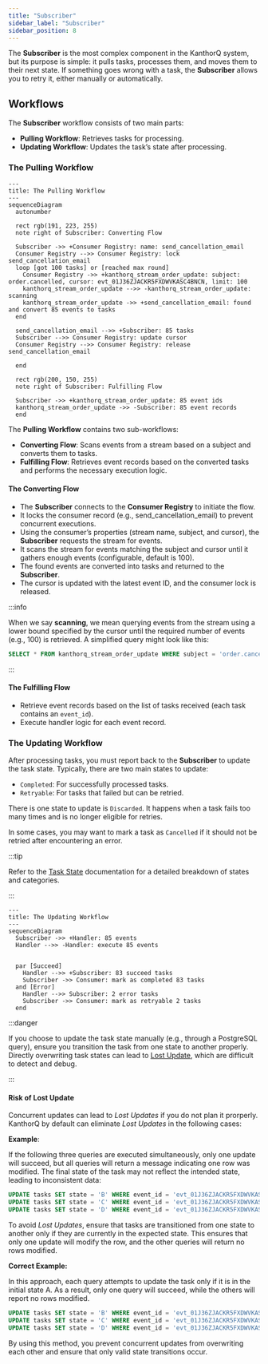 ```yaml
---
title: "Subscriber"
sidebar_label: "Subscriber"
sidebar_position: 8
---
```


The **Subscriber** is the most complex component in the KanthorQ system, but its purpose is simple: it pulls tasks, processes them, and moves them to their next state. If something goes wrong with a task, the **Subscriber** allows you to retry it, either manually or automatically.

## Workflows

The **Subscriber** workflow consists of two main parts:

- **Pulling Workflow**: Retrieves tasks for processing.
- **Updating Workflow**: Updates the task’s state after processing.

### The Pulling Workflow

```mermaid
---
title: The Pulling Workflow
---
sequenceDiagram
  autonumber

  rect rgb(191, 223, 255)
  note right of Subscriber: Converting Flow

  Subscriber ->> +Consumer Registry: name: send_cancellation_email
  Consumer Registry -->> Consumer Registry: lock send_cancellation_email
  loop [got 100 tasks] or [reached max round]
    Consumer Registry ->> +kanthorq_stream_order_update: subject: order.cancelled, cursor: evt_01J36ZJACKR5FXDWVKASC4BNCN, limit: 100
    kanthorq_stream_order_update -->> -kanthorq_stream_order_update: scanning
    kanthorq_stream_order_update ->> +send_cancellation_email: found and convert 85 events to tasks
  end

  send_cancellation_email -->> +Subscriber: 85 tasks
  Subscriber -->> Consumer Registry: update cursor
  Consumer Registry -->> Consumer Registry: release send_cancellation_email

  end

  rect rgb(200, 150, 255)
  note right of Subscriber: Fulfilling Flow

  Subscriber ->> +kanthorq_stream_order_update: 85 event ids
  kanthorq_stream_order_update ->> -Subscriber: 85 event records
  end
```

The **Pulling Workflow** contains two sub-workflows:

- **Converting Flow**: Scans events from a stream based on a subject and converts them to tasks.
- **Fulfilling Flow**: Retrieves event records based on the converted tasks and performs the necessary execution logic.

#### The Converting Flow

- The **Subscriber** connects to the **Consumer Registry** to initiate the flow.
- It locks the consumer record (e.g., send_cancellation_email) to prevent concurrent executions.
- Using the consumer’s properties (stream name, subject, and cursor), the **Subscriber** requests the stream for events.
- It scans the stream for events matching the subject and cursor until it gathers enough events (configurable, default is 100).
- The found events are converted into tasks and returned to the **Subscriber**.
- The cursor is updated with the latest event ID, and the consumer lock is released.

:::info

When we say **scanning**, we mean querying events from the stream using a lower bound specified by the cursor until the required number of events (e.g., 100) is retrieved. A simplified query might look like this:

```sql
SELECT * FROM kanthorq_stream_order_update WHERE subject = 'order.cancelled' AND id > 'evt_01J36ZJACKR5FXDWVKASC4BNCN' LIMIT 100
```

:::

#### The Fulfilling Flow

- Retrieve event records based on the list of tasks received (each task contains an `event_id`).
- Execute handler logic for each event record.

### The Updating Workflow

After processing tasks, you must report back to the **Subscriber** to update the task state. Typically, there are two main states to update:

- `Completed`: For successfully processed tasks.
- `Retryable`: For tasks that failed but can be retried.

There is one state to update is `Discarded`. It happens when a task fails too many times and is no longer eligible for retries.

In some cases, you may want to mark a task as `Cancelled` if it should not be retried after encountering an error.

:::tip

Refer to the [Task State](./006-task.md#task-state) documentation for a detailed breakdown of states and categories.

:::

```mermaid
---
title: The Updating Workflow
---
sequenceDiagram
  Subscriber ->> +Handler: 85 events
  Handler -->> -Handler: execute 85 events


  par [Succeed]
    Handler -->> +Subscriber: 83 succeed tasks
    Subscriber ->> Consumer: mark as completed 83 tasks
  and [Error]
    Handler -->> Subscriber: 2 error tasks
    Subscriber ->> Consumer: mark as retryable 2 tasks
  end
```

:::danger

If you choose to update the task state manually (e.g., through a PostgreSQL query), ensure you transition the task from one state to another properly. Directly overwriting task states can lead to [Lost Update](https://en.wikipedia.org/wiki/Lost_update), which are difficult to detect and debug.

:::

#### Risk of Lost Update

Concurrent updates can lead to _Lost Updates_ if you do not plan it prorperly. KanthorQ by default can eliminate _Lost Updates_ in the following cases:

**Example**:

If the following three queries are executed simultaneously, only one update will succeed, but all queries will return a message indicating one row was modified. The final state of the task may not reflect the intended state, leading to inconsistent data:

```sql
UPDATE tasks SET state = 'B' WHERE event_id = 'evt_01J36ZJACKR5FXDWVKASC4BNCN';
UPDATE tasks SET state = 'C' WHERE event_id = 'evt_01J36ZJACKR5FXDWVKASC4BNCN';
UPDATE tasks SET state = 'D' WHERE event_id = 'evt_01J36ZJACKR5FXDWVKASC4BNCN';
```

To avoid _Lost Updates_, ensure that tasks are transitioned from one state to another only if they are currently in the expected state. This ensures that only one update will modify the row, and the other queries will return no rows modified.

**Correct Example:**

In this approach, each query attempts to update the task only if it is in the initial state A. As a result, only one query will succeed, while the others will report no rows modified.

```sql
UPDATE tasks SET state = 'B' WHERE event_id = 'evt_01J36ZJACKR5FXDWVKASC4BNCN' AND state = 'A';
UPDATE tasks SET state = 'C' WHERE event_id = 'evt_01J36ZJACKR5FXDWVKASC4BNCN' AND state = 'A';
UPDATE tasks SET state = 'D' WHERE event_id = 'evt_01J36ZJACKR5FXDWVKASC4BNCN' AND state = 'A';
```

By using this method, you prevent concurrent updates from overwriting each other and ensure that only valid state transitions occur.
